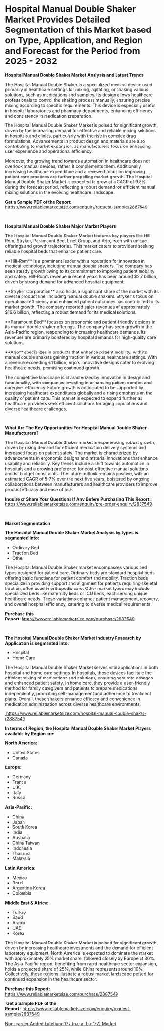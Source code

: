 <p><h1>Hospital Manual Double Shaker Market Provides Detailed Segmentation of this Market based on Type, Application, and Region and Forecast for the Period from 2025 - 2032</h1></p><p><strong>Hospital Manual Double Shaker Market Analysis and Latest Trends</strong></p>
<p><p>The Hospital Manual Double Shaker is a specialized medical device used primarily in healthcare settings for mixing, agitating, or shaking various solutions, such as medications and samples. Its design allows healthcare professionals to control the shaking process manually, ensuring precise mixing according to specific requirements. This device is especially useful in hospital laboratories and pharmacy departments, enhancing efficiency and consistency in medication preparation.</p><p>The Hospital Manual Double Shaker Market is poised for significant growth, driven by the increasing demand for effective and reliable mixing solutions in hospitals and clinics, particularly with the rise in complex drug formulations. Advancements in product design and materials are also contributing to market expansion, as manufacturers focus on enhancing user experience and operational efficiency.</p><p>Moreover, the growing trend towards automation in healthcare does not overlook manual devices; rather, it complements them. Additionally, increasing healthcare expenditure and a renewed focus on improving patient care practices are further propelling market growth. The Hospital Manual Double Shaker Market is expected to grow at a CAGR of 9.8% during the forecast period, reflecting a robust demand for efficient manual mixing solutions in the evolving healthcare landscape.</p></p>
<p><strong>Get a Sample PDF of the Report:&nbsp;</strong> <a href="https://www.reliablemarketsize.com/enquiry/request-sample/2887549?utm_campaign=3176&utm_medium=2&utm_source=Github&utm_content=ia&utm_term=14032025&utm_id=hospital-manual-double-shaker">https://www.reliablemarketsize.com/enquiry/request-sample/2887549</a></p>
<p>&nbsp;</p>
<p><strong>Hospital Manual Double Shaker Major Market Players</strong></p>
<p><p>The Hospital Manual Double Shaker Market features key players like Hill-Rom, Stryker, Paramount Bed, Linet Group, and Arjo, each with unique offerings and growth trajectories. This market caters to providers seeking reliable hospital beds that enhance patient care.</p><p>**Hill-Rom** is a prominent leader with a reputation for innovation in medical technology, including manual double shakers. The company has seen steady growth owing to its commitment to improving patient mobility and safety. Hill-Rom’s revenue in recent years has been around $2.7 billion, driven by strong demand for advanced hospital equipment.</p><p>**Stryker Corporation** also holds a significant share of the market with its diverse product line, including manual double shakers. Stryker's focus on operational efficiency and enhanced patient outcomes has contributed to its market growth. The company reported sales revenues of approximately $16.6 billion, reflecting a robust demand for its medical solutions.</p><p>**Paramount Bed** focuses on ergonomic and patient-friendly designs in its manual double shaker offerings. The company has seen growth in the Asia-Pacific region, responding to increasing healthcare demands. Its revenues are primarily bolstered by hospital demands for high-quality care solutions.</p><p>**Arjo** specializes in products that enhance patient mobility, with its manual double shakers gaining traction in various healthcare settings. With a revenue exceeding €1 billion, Arjo's innovative designs cater to evolving healthcare needs, promising continued growth.</p><p>The competitive landscape is characterized by innovation in design and functionality, with companies investing in enhancing patient comfort and caregiver efficiency. Future growth is anticipated to be supported by increasing healthcare expenditures globally and a rising emphasis on the quality of patient care. This market is expected to expand further as healthcare providers seek efficient solutions for aging populations and diverse healthcare challenges.</p></p>
<p>&nbsp;</p>
<p><strong>What Are The Key Opportunities For Hospital Manual Double Shaker Manufacturers?</strong></p>
<p><p>The Hospital Manual Double Shaker market is experiencing robust growth, driven by rising demand for efficient medication delivery systems and increased focus on patient safety. The market is characterized by advancements in ergonomic designs and material innovations that enhance usability and reliability. Key trends include a shift towards automation in hospitals and a growing preference for cost-effective manual solutions amidst budget constraints. The future outlook remains positive, with an estimated CAGR of 5-7% over the next five years, bolstered by ongoing collaborations between manufacturers and healthcare providers to improve product efficacy and ease of use.</p></p>
<p><strong>Inquire or Share Your Questions If Any Before Purchasing This Report:</strong> <a href="https://www.reliablemarketsize.com/enquiry/pre-order-enquiry/2887549?utm_campaign=3176&utm_medium=2&utm_source=Github&utm_content=ia&utm_term=14032025&utm_id=hospital-manual-double-shaker">https://www.reliablemarketsize.com/enquiry/pre-order-enquiry/2887549</a></p>
<p>&nbsp;</p>
<p><strong>Market Segmentation</strong></p>
<p><strong>The Hospital Manual Double Shaker Market Analysis by types is segmented into:</strong></p>
<p><ul><li> Ordinary Bed</li><li>Traction Bed</li><li>Other </li></ul></p>
<p><p>The Hospital Manual Double Shaker market encompasses various bed types designed for patient care. Ordinary beds are standard hospital beds offering basic functions for patient comfort and mobility. Traction beds specialize in providing support and alignment for patients requiring skeletal traction, often used in orthopedic care. Other market types may include specialized beds like maternity beds or ICU beds, each serving unique healthcare needs. These variations enhance patient management, recovery, and overall hospital efficiency, catering to diverse medical requirements.</p></p>
<p><strong>Purchase this Report:&nbsp;</strong><a href="https://www.reliablemarketsize.com/purchase/2887549?utm_campaign=3176&utm_medium=2&utm_source=Github&utm_content=ia&utm_term=14032025&utm_id=hospital-manual-double-shaker">https://www.reliablemarketsize.com/purchase/2887549</a></p>
<p>&nbsp;</p>
<p><strong>The Hospital Manual Double Shaker Market Industry Research by Application is segmented into:</strong></p>
<p><ul><li> Hospital</li><li>Home Care </li></ul></p>
<p><p>The Hospital Manual Double Shaker Market serves vital applications in both hospital and home care settings. In hospitals, these devices facilitate the efficient mixing of medications and solutions, ensuring accurate dosages and enhanced patient safety. In home care, they provide a user-friendly method for family caregivers and patients to prepare medications independently, promoting self-management and adherence to treatment plans. Overall, these shakers enhance efficacy and convenience in medication administration across diverse healthcare environments.</p></p>
<p><a href="https://www.reliablemarketsize.com/hospital-manual-double-shaker-r2887549?utm_campaign=3176&utm_medium=2&utm_source=Github&utm_content=ia&utm_term=14032025&utm_id=hospital-manual-double-shaker">&nbsp;https://www.reliablemarketsize.com/hospital-manual-double-shaker-r2887549</a></p>
<p><strong>In terms of Region, the Hospital Manual Double Shaker Market Players available by Region are:</strong></p>
<p>
    <p> <strong> North America: </strong>
        <ul>
            <li>United States</li>
            <li>Canada</li>
        </ul>
        </p> 
    <p> <strong> Europe: </strong>
        <ul>
            <li>Germany</li>
            <li>France</li>
            <li>U.K.</li>
            <li>Italy</li>
            <li>Russia</li>
        </ul>
        </p> 
    <p> <strong> Asia-Pacific: </strong>
        <ul>
            <li>China</li>
            <li>Japan</li>
            <li>South Korea</li>
            <li>India</li>
            <li>Australia</li>
            <li>China Taiwan</li>
            <li>Indonesia</li>
            <li>Thailand</li>
            <li>Malaysia</li>
        </ul>
        </p> 
    <p> <strong> Latin America: </strong>
        <ul>
            <li>Mexico</li>
            <li>Brazil</li>
            <li>Argentina Korea</li>
            <li>Colombia</li>
        </ul>
        </p> 
    <p> <strong> Middle East & Africa: </strong>
        <ul>
            <li>Turkey</li>
            <li>Saudi</li>
            <li>Arabia</li>
            <li>UAE</li>
            <li>Korea</li>
        </ul>
    </p>
    </p>
<p><p>The Hospital Manual Double Shaker Market is poised for significant growth, driven by increasing healthcare investments and the demand for efficient laboratory equipment. North America is expected to dominate the market with approximately 35% market share, followed closely by Europe at 30%. The Asia-Pacific region, benefiting from rapid healthcare sector expansion, holds a projected share of 25%, while China represents around 10%. Collectively, these regions illustrate a robust market landscape poised for continued expansion in the healthcare sector.</p></p>
<p><strong>Purchase this Report: </strong><a href="https://www.reliablemarketsize.com/purchase/2887549?utm_campaign=3176&utm_medium=2&utm_source=Github&utm_content=ia&utm_term=14032025&utm_id=hospital-manual-double-shaker">https://www.reliablemarketsize.com/purchase/2887549</a></p>
<p>&nbsp;<strong>Get a Sample PDF of the Report:&nbsp;&nbsp;</strong><a href="https://www.reliablemarketsize.com/enquiry/request-sample/2887549?utm_campaign=3176&utm_medium=2&utm_source=Github&utm_content=ia&utm_term=14032025&utm_id=hospital-manual-double-shaker">https://www.reliablemarketsize.com/enquiry/request-sample/2887549</a></p>
<p><strong></strong></p>
<p><p><a href="https://github.com/voigttyagi/Market-Research-Report-List-1/blob/main/non-carrier-added-lutetium-177-nca-lu-177-market.md?utm_campaign=3176&utm_medium=2&utm_source=Github&utm_content=ia&utm_term=14032025&utm_id=hospital-manual-double-shaker">Non-carrier Added Lutetium-177 (n.c.a. Lu-177) Market</a></p></p>